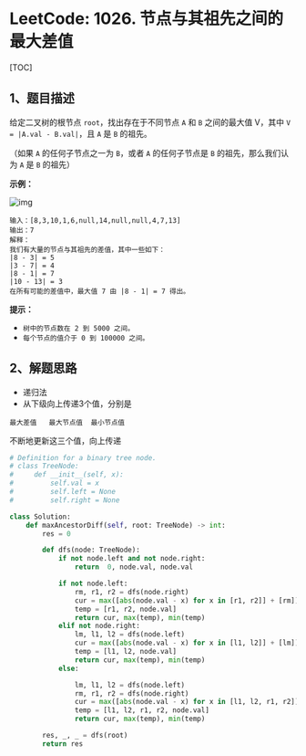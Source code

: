 # LeetCode: 1026. 节点与其祖先之间的最大差值

[TOC]

## 1、题目描述

给定二叉树的根节点 `root`，找出存在于不同节点 `A` 和 `B` 之间的最大值 V，其中 `V = |A.val - B.val|`，且 `A` 是 `B` 的祖先。

（如果 `A` 的任何子节点之一为 `B`，或者 `A` 的任何子节点是 `B` 的祖先，那么我们认为 `A` 是 `B` 的祖先）

 

**示例：**

![img](http://px3chmx10.bkt.clouddn.com/notebook/2019-09-06-021920.jpg)

```
输入：[8,3,10,1,6,null,14,null,null,4,7,13]
输出：7
解释： 
我们有大量的节点与其祖先的差值，其中一些如下：
|8 - 3| = 5
|3 - 7| = 4
|8 - 1| = 7
|10 - 13| = 3
在所有可能的差值中，最大值 7 由 |8 - 1| = 7 得出。
```

**提示：**

- `树中的节点数在 2 到 5000 之间。`
- `每个节点的值介于 0 到 100000 之间。`

## 2、解题思路

- 递归法
- 从下级向上传递3个值，分别是

```
最大差值   最大节点值  最小节点值
```

不断地更新这三个值，向上传递



```python
# Definition for a binary tree node.
# class TreeNode:
#     def __init__(self, x):
#         self.val = x
#         self.left = None
#         self.right = None

class Solution:
    def maxAncestorDiff(self, root: TreeNode) -> int:
        res = 0

        def dfs(node: TreeNode):
            if not node.left and not node.right:
                return  0, node.val, node.val

            if not node.left:
                rm, r1, r2 = dfs(node.right)
                cur = max([abs(node.val - x) for x in [r1, r2]] + [rm])
                temp = [r1, r2, node.val]
                return cur, max(temp), min(temp)
            elif not node.right:
                lm, l1, l2 = dfs(node.left)
                cur = max([abs(node.val - x) for x in [l1, l2]] + [lm])
                temp = [l1, l2, node.val]
                return cur, max(temp), min(temp)
            else:

                lm, l1, l2 = dfs(node.left)
                rm, r1, r2 = dfs(node.right)
                cur = max([abs(node.val - x) for x in [l1, l2, r1, r2]] + [lm, rm])
                temp = [l1, l2, r1, r2, node.val]
                return cur, max(temp), min(temp)

        res, _, _ = dfs(root)
        return res
```

